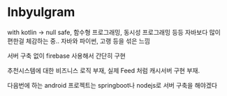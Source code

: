 # Inbyulgram
with kotlin
-> null safe, 함수형 프로그래밍, 동시성 프로그래밍 등등 자바보다 많이 편한걸 체감하는 중.. 자바와 파이썬, 고랭 등을 섞은 느낌

서버 구축 없이 firebase 사용해서 간단히 구현

추천시스템에 대한 비즈니스 로직 부재, 실제 Feed 처럼 캐시서버 구현 부재.

다음번에 하는 android 프로젝트는 springboot나 nodejs로 서버 구축을 해야겠다

